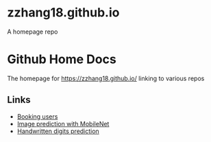# zzhang18.github.io
A homepage repo

# Github Home Docs
The homepage for https://zzhang18.github.io/ linking to various repos

## Links
- [Booking users](https://zzhang18.github.io/booking)
- [Image prediction with MobileNet](https://zzhang18.github.io/shgbit/mobilenet)
- [Handwritten digits prediction](https://zzhang18.github.io/shgbit/numrecog)